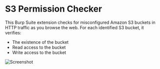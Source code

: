 # S3 Permission Checker

This Burp Suite extension checks for misconfigured Amazon S3 buckets in HTTP traffic as you browse the web. For each identified S3 bucket, it verifies:

* The existence of the bucket
* Read access to the bucket
* Write access to the bucket

![Screenshot](https://user-images.githubusercontent.com/23506393/211423761-3f3b89b9-b92c-4e3f-ad23-23f900a0abaa.png)
